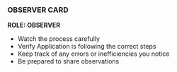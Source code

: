 ### OBSERVER CARD
**ROLE: OBSERVER**
- Watch the process carefully
- Verify Application is following the correct steps
- Keep track of any errors or inefficiencies you notice
- Be prepared to share observations